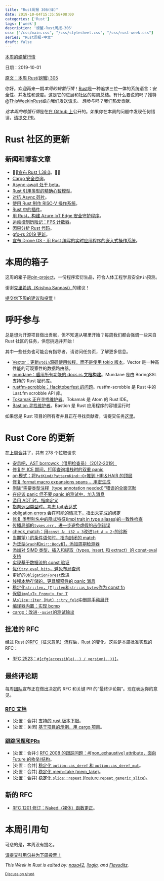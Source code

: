 ```yaml
---
title: "Rust周报 306(译)"
date: 2019-10-04T15:35:58+08:00
categories: ['Rust']
tags: ['week']
description: '螃蟹-Rust周报-306'
css: ["/css/main.css", "/css/stylesheet.css", "/css/rust-week.css"]
series: "Rust周报-中文"
draft: false
---
```


[本周的螃蟹行情](https://this-week-in-rust.org/)

日期：2019-10-01

[原文：本周 Rust(螃蟹) 305](https://this-week-in-rust.org/blog/2019/10/01/this-week-in-rust-306/)

你好，欢迎再来一期*本周的螃蟹行情*！[Rust](http://rust-lang.org)是一种追求三位一体的系统语言：安全性、并发性和速度。这是它的进展和社区的每周总结。有什么要说的吗？推特[@ThisWeekInRust](https://twitter.com/ThisWeekInRust)或[向我们发送请求](https://github.com/cmr/this-week-in-rust)。 想参与吗？[我们热爱贡献](https://github.com/rust-lang/rust/blob/master/CONTRIBUTING.md).

*这本周的螃蟹行情*是在[在 Github 上](https://github.com/cmr/this-week-in-rust)公开的。如果你在本周的问题中发现任何错误，[请提交 PR](https://github.com/cmr/this-week-in-rust/pulls)。

# Rust 社区的更新

## 新闻和博客文章

- 🎈🎉[宣布 Rust 1.38.0](https://blog.rust-lang.org/2019/09/26/Rust-1.38.0.html)。🎉🎈
- [Cargo 安全咨询](https://blog.rust-lang.org/2019/09/30/Security-advisory-for-cargo.html)。
- [Async-await 处于 beta](https://blog.rust-lang.org/2019/09/30/Async-await-hits-beta.html)。
- [Rust 引用类型的精确心智模型](https://docs.rs/dtolnay/0.0.6/dtolnay/macro._02__reference_types.html)。
- [对抗 Async 碎片](https://vorner.github.io/2019/09/29/figthting-the-async-fragmentation.html)。
- [使用 Rust 制作 RISC-V 操作系统](http://web.eecs.utk.edu/~smarz1/osblog/)。
- [Rust 中的插件](http://adventures.michaelfbryan.com/posts/plugins-in-rust/)。
- [用 Rust，构建 Azure IoT Edge 安全守护程序](https://msrc-blog.microsoft.com/2019/09/30/building-the-azure-iot-edge-security-daemon-in-rust/)。
- [运动控制历险记：FPS 计数器](http://adventures.michaelfbryan.com/posts/fps-counter/)。
- [因果分析 Rust 代码](https://llogiq.github.io/2019/09/25/coz.html)。
- [gfx-rs 2019 更新](https://gfx-rs.github.io/2019/10/01/update.html)。
- [宣布 Drone OS - 用 Rust 编写的实时应用程序的嵌入式操作系统](https://www.reddit.com/r/rust/comments/d999qo/announcing_drone_os_010/)。

# 本周的箱子

这周的箱子是[pin-project](https://crates.io/crates/pin-project)，一份程序宏衍生品，符合人体工程学且安全`Pin`预测。

谢谢[克里希纳（Krishna Sannasi）](https://users.rust-lang.org/t/crate-of-the-week/2704/636)的建议！

[提交您下周的建议和投票][submit_crate]！

[submit_crate]: https://users.rust-lang.org/t/crate-of-the-week/2704

# 呼吁参与

总是想为开源项目做出贡献，但不知道从哪里开始？每周我们都会强调一些来自 Rust 社区的任务，供您挑选并开始！

其中一些任务也可能会有指导者，请访问任务页，了解更多信息。

- [Vector：更新`stdin`源码使用线程，而不是使用 tokio 版本](https://github.com/timberio/vector/issues/932)。Vector 是一种高性能的可观察性的数据路由器。
- [mundane：启用所有功能的 docs.rs 文档构建](https://github.com/google/mundane/issues/21)。Mundane 是由 BoringSSL 支持的 Rust 密码库。
- [rustfm-scrobble：Hacktoberfest 的问题](https://github.com/bobbo/rustfm-scrobble/issues?q=is%3Aissue+is%3Aopen+label%3AHacktoberfest)。rustfm-scrobble 是 Rust 中的 Last.fm scrobble API 库。
- [Tokamak 正在寻找维护者](https://github.com/vertexclique/tokamak/issues/91)。Tokamak 是 Atom 的 Rust IDE。
- [Bastion 寻找维护者](https://github.com/bastion-rs/bastion/issues/32)。Bastion 是 Rust 应用程序的容错运行时

如果您是 Rust 项目的所有者并且正在寻找贡献者，请提交任务[这里][guidelines]。

[guidelines]: https://users.rust-lang.org/t/twir-call-for-participation/4821

# Rust Core 的更新

[在上周合并][merged]了，共有 278 个拉取请求

[merged]: https://github.com/search?q=is%3Apr+org%3Arust-lang+is%3Amerged+merged%3A2019-09-23..2019-09-30

- [安息吧，AST borrowck（借用检查员）（2012-2019）](https://github.com/rust-lang/rust/pull/64790)
- [修复在 ICE 期间，打印查询堆栈时的双重 panic](https://github.com/rust-lang/rust/pull/64799)
- [or-模式：将`PatKind/PatternKind::Or`推到 HIR＆HAIR 的顶层](https://github.com/rust-lang/rust/pull/64508)
- [修复 format macro expansions spans ，用宏生成](https://github.com/rust-lang/rust/pull/64793)
- [删除“需要类型注释（type annotation needed）”错误的全面沉默](https://github.com/rust-lang/rust/pull/64746)
- [在应该 panic 但不要 panic 的测试中，加入消息](https://github.com/rust-lang/rust/pull/64745)
- [滥用 ADT 时，指向定义](https://github.com/rust-lang/rust/pull/64691)
- [指向返回类型时，考虑 tail 表达式](https://github.com/rust-lang/rust/pull/64802)
- [obligation errors 会在可能的情况下，指出未完成的绑定](https://github.com/rust-lang/rust/pull/64151)
- [修复 类型别名中的隐式特征(impl trait in type aliases)的一致性检查](https://github.com/rust-lang/rust/pull/63934)
- [传播局部的`types.err`，进一步避免虚假的击倒错误](https://github.com/rust-lang/rust/pull/64674)
- [check_match：用`const A: i32 = 3`改进`let A = 2;`的诊断](https://github.com/rust-lang/rust/pull/64859)
- [当期望`()`的条件语句时，指向封闭的 match](https://github.com/rust-lang/rust/pull/64825)
- [为泛型`Graph`和`mir::Body`们，添加周期检测器](https://github.com/rust-lang/rust/pull/64622)
- [添加对 SIMD 类型，插入和提取（types, insert, 和 extract）的 const-eval 支持](https://github.com/rust-lang/rust/pull/64738)
- [实现基于数据流的 const 验证](https://github.com/rust-lang/rust/pull/64470)
- [优化`try_eval_bits`，避免布局查询](https://github.com/rust-lang/rust/pull/64673)
- [更好的`ObligationForest`改进](https://github.com/rust-lang/rust/pull/64627)
- [线程本地存储的，更具解释性的 panic 消息](https://github.com/rust-lang/rust/pull/64481)
- [稳定化`str::len`，`[T]::len`和`str::as_bytes`作为 const fn](https://github.com/rust-lang/rust/pull/63770)
- [保留`impl<T> From<!> for T`](https://github.com/rust-lang/rust/pull/62661)
- [从`slice::Iter`（`Mut`）`::try_fold`中删除手动展开](https://github.com/rust-lang/rust/pull/64600)
- [编译器内置：实现 bcmp](https://github.com/rust-lang/compiler-builtins/pull/315)
- [cargo：改进`--quiet`的测试输出](https://github.com/rust-lang/cargo/pull/7446)

## 批准的 RFC

经过 Rust 的[RFC（征求意见）流程](https://github.com/rust-lang/rfcs#rust-rfcs)后，Rust 的变化。这些是本周批准实现的 RFC：

- [RFC 2523：`#[cfg(accessible(..) / version(..))]`](https://github.com/rust-lang/rfcs/pull/2523)。

## 最终评论期

每周[团队](https://www.rust-lang.org/team.html)宣布正在做出决定的 RFC 和关键 PR 的“最终评论期”。现在表达你的意见。

### [RFC 文档](https://github.com/rust-lang/rfcs/labels/final-comment-period)

- \[处置：合并] [支持的 rust 版本下限](https://github.com/rust-lang/rfcs/pull/2495)。
- \[处置：关闭] [基于项目的示例，用 cargo 项目](https://github.com/rust-lang/rfcs/pull/2517)。

### [跟踪问题和PRs](https://github.com/rust-lang/rust/labels/final-comment-period)

- \[处置：合并:] [RFC 2008 的跟踪问题：#[non_exhaustive] attribute，面向 Future 的枚举/结构](https://github.com/rust-lang/rust/issues/44109)。
- \[处置：合并] [稳定化 `option::as_deref` 和 `option::as_deref_mut`](https://github.com/rust-lang/rust/pull/64708)。
- \[处置：合并] [稳定化 mem::take (mem_take)](https://github.com/rust-lang/rust/pull/64716)。
- \[处置：合并] [稳定化 `slice::repeat` (feature `repeat_generic_slice`)](https://github.com/rust-lang/rust/pull/64877)。

## 新的 RFC

- [RFC 1201 修订：Naked（裸体）函数更正](https://github.com/rust-lang/rfcs/pull/2774)。

# 本周引用句

可悲的是，本周没有提名。

[请提交引用句并为下周投票！](https://users.rust-lang.org/t/twir-quote-of-the-week/328)

_This Week in Rust is edited by: [nasa42](https://github.com/nasa42), [llogiq](https://github.com/llogiq), and [Flavsditz](https://github.com/Flavsditz)._

<small>[Discuss on r/rust](https://www.reddit.com/r/rust/comments/d6920w/this_week_in_rust_304/).</small>
